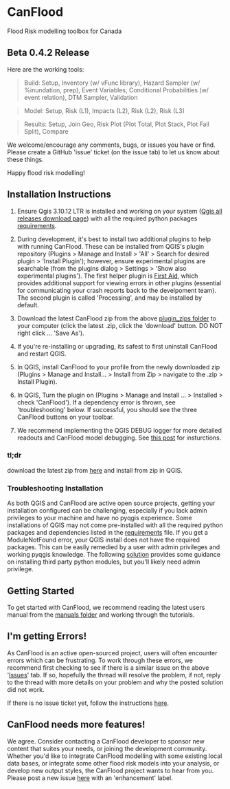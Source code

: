 ﻿# CanFlood
Flood Risk modelling toolbox for Canada

## Beta 0.4.2 Release

Here are the working tools:

>Build: Setup, Inventory (w/ vFunc library), Hazard Sampler (w/ %inundation, prep), Event Variables, Conditional Probabilities (w/ event relation), DTM Sampler, Validation

>Model: Setup, Risk (L1), Impacts (L2), Risk (L2), Risk (L3)

>Results: Setup, Join Geo, Risk Plot (Plot Total, Plot Stack, Plot Fail Split), Compare

We welcome/encourage any comments, bugs, or issues you have or find. Please create a GitHub 'issue' ticket (on the issue tab) to let us know about these things.

Happy flood risk modelling!

## Installation Instructions 


1) Ensure Qgis 3.10.12 LTR is installed and working on your system ([Qgis all releases download page](https://qgis.org/downloads/)) with all the required python packages [requirements](https://github.com/IBIGroupCanWest/CanFlood/tree/master/requirements). 

2) During development, it's best to install two additional plugins to help with running CanFlood.  These can be installed from QGIS's plugin repository (Plugins > Manage and Install > 'All' > Search for desired plugin > 'Install Plugin'); however, ensure experimental plugins are searchable (from the plugins dialog > Settings > 'Show also experimental plugins'). The first helper plugin is [First Aid](https://plugins.qgis.org/plugins/firstaid/), which provides additional support for viewing errors in other plugins (essential for communicating your crash reports back to the develpoment team).  The second plugin is called 'Processing', and may be installed by default. 

3) Download the latest CanFlood zip from the above [plugin_zips folder](https://github.com/IBIGroupCanWest/CanFlood/tree/master/plugin_zips) to your computer (click the latest .zip, click the 'download' button. DO NOT right click ... 'Save As').

4) If you're re-installing or upgrading, its safest to first uninstall CanFlood and restart QGIS.  

5) In QGIS, install CanFlood to your profile from the newly downloaded zip  (Plugins > Manage and Install... > Install from Zip > navigate to the .zip > Install Plugin).

6) In QGIS, Turn the plugin on (Plugins > Manage and Install ... > Installed > check 'CanFlood'). If a dependency error is thrown, see 'troubleshooting' below.  If successful, you should see the three CanFlood buttons on your toolbar.

7) We recommend implementing the QGIS DEBUG logger for more detailed readouts and CanFlood model debugging. See [this post](https://stackoverflow.com/a/61669864/9871683) for insturctions.

### tl;dr
download the latest zip from [here](https://github.com/IBIGroupCanWest/CanFlood/tree/master/plugin_zips) and install from zip in QGIS. 

### Troubleshooting Installation

As both QGIS and CanFlood are active open source projects, getting your installation configured can be challenging, especially if you lack admin privileges to your machine and have no pyqgis experience. Some installations of QGIS may not come pre-installed with all the required python packages and dependencies listed in the [requirements](https://github.com/IBIGroupCanWest/CanFlood/tree/master/requirements) file.  If you get a ModuleNotFound error, your QGIS install does not have the required packages. This can be easily remedied by a user with admin privileges and working pyqgis knowledge.  The following [solution](https://github.com/IBIGroupCanWest/CanFlood/issues/6#issuecomment-592091488) provides some guidance on installing third party python modules, but you'll likely need admin privilege. 


## Getting Started

To get started with CanFlood, we recommend reading the latest users manual from the [manuals folder](https://github.com/IBIGroupCanWest/CanFlood/tree/master/manual) and working through the tutorials.


## I'm getting Errors!
As CanFlood is an active open-sourced project, users will often encounter errors which can be frustrating.  To work through these errors, we recommend first checking to see if there is a similar issue on the above '[Issues](https://github.com/IBIGroupCanWest/CanFlood/issues)' tab.  If so, hopefully the thread will resolve the problem, if not, reply to the thread with more details on your problem and why the posted solution did not work.

If there is no issue ticket yet, follow the instructions [here](https://github.com/IBIGroupCanWest/CanFlood/issues/49).



## CanFlood needs more features!
We agree. Consider contacting a CanFlood developer to sponsor new content that suites your needs, or joining the development community. Whether you'd like to integrate CanFlood modelling with some existing local data bases, or integrate some other flood risk models into your analysis, or develop new output styles, the CanFlood project wants to hear from you. Please post a new issue [here](https://github.com/IBIGroupCanWest/CanFlood/issues/new) with an 'enhancement' label.
